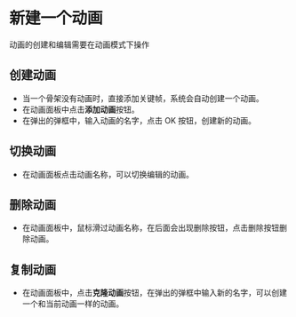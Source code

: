 # 新建一个动画

动画的创建和编辑需要在动画模式下操作

## 创建动画
- 当一个骨架没有动画时，直接添加关键帧，系统会自动创建一个动画。
- 在动画面板中点击**添加动画**按钮。
- 在弹出的弹框中，输入动画的名字，点击 OK 按钮，创建新的动画。

## 切换动画
- 在动画面板点击动画名称，可以切换编辑的动画。

## 删除动画
- 在动画面板中，鼠标滑过动画名称，在后面会出现删除按钮，点击删除按钮删除动画。

## 复制动画
- 在动画面板中，点击**克隆动画**按钮，在弹出的弹框中输入新的名字，可以创建一个和当前动画一样的动画。